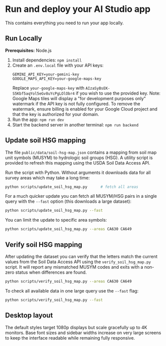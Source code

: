 # Run and deploy your AI Studio app

This contains everything you need to run your app locally.

## Run Locally

**Prerequisites:**  Node.js


1. Install dependencies:
   `npm install`
2. Create an `.env.local` file with your API keys:
   ```
   GEMINI_API_KEY=your-gemini-key
   GOOGLE_MAPS_API_KEY=your-google-maps-key
   ```
   Replace `your-google-maps-key` with `AIzaSyBsEK-S5Kbf5aqYol5eGv8uYcPgLOlObr4` if you wish to use the provided key.
   Note: Google Maps tiles will display a "for development purposes only" watermark if the API key is not fully configured.
   To remove the watermark, ensure billing is enabled for your Google Cloud project and that the key is authorized for your domain.
3. Run the app:
   `npm run dev`
4. Start the backend server in another terminal:
   `npm run backend`

## Update soil HSG mapping

The file `public/data/soil-hsg-map.json` contains a mapping from soil map unit
symbols (MUSYM) to hydrologic soil groups (HSG). A utility script is
provided to refresh this mapping using the USDA Soil Data Access API.

Run the script with Python. Without arguments it downloads data for all
survey areas which may take a long time:

```bash
python scripts/update_soil_hsg_map.py      # fetch all areas
```

For a much quicker update you can fetch all MUSYM/HSG pairs in a single
query with the ``--fast`` option (this downloads a large dataset):

```bash
python scripts/update_soil_hsg_map.py --fast
```

You can limit the update to specific area symbols:

```bash
python scripts/update_soil_hsg_map.py --areas CA630 CA649
```

## Verify soil HSG mapping

After updating the dataset you can verify that the letters match the
current values from the Soil Data Access API using the
`verify_soil_hsg_map.py` script.  It will report any mismatched MUSYM
codes and exits with a non-zero status when differences are found.

```bash
python scripts/verify_soil_hsg_map.py --areas CA630 CA649
```

To check all available data in one large query use the `--fast` flag:

```bash
python scripts/verify_soil_hsg_map.py --fast
```

## Desktop layout

The default styles target 1080p displays but scale gracefully up to 4K
monitors. Base font sizes and sidebar widths increase on very large
screens to keep the interface readable while remaining fully responsive.

